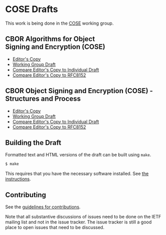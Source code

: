 # COSE Drafts

This work is being done in the [COSE](https://datatracker.ietf.org/wg/cose/documents) working group.


## CBOR Algorithms for Object Signing&nbsp;and&nbsp;Encryption&nbsp;(COSE)

* [Editor's Copy](https://cose-wg.github.io/cose-rfc8152bis/#go.draft-ietf-cose-rfc8152bis-algs.html)
* [Working Group Draft](https://tools.ietf.org/html/draft-ietf-cose-rfc8152bis-algs)
* [Compare Editor's Copy to Individual Draft](https://cose-wg.github.io/cose-rfc8152bis/#go.draft-ietf-cose-rfc8152bis-algs.diff)
* [Compare Editor's Copy to RFC8152](https://tools.ietf.org/rfcdiff?url1=https://www.rfc-editor.org/rfc/rfc8152.txt&url2=https://cose-wg.github.io/cose-rfc8152bis/draft-ietf-cose-rfc8152bis-algs.txt)

## CBOR Object Signing&nbsp;and&nbsp;Encryption&nbsp;(COSE) - Structures and Process

* [Editor's Copy](https://cose-wg.github.io/cose-rfc8152bis/#go.draft-ietf-cose-rfc8152bis-struct.html)
* [Working Group Draft](https://tools.ietf.org/html/draft-ietf-cose-rfc8152bis-struct)
* [Compare Editor's Copy to Individual Draft](https://cose-wg.github.io/cose-rfc8152bis/#go.draft-ietf-cose-rfc8152bis-struct.diff)
* [Compare Editor's Copy to RFC8152](https://tools.ietf.org/rfcdiff?url1=https://www.rfc-editor.org/rfc/rfc8152.txt&url2=https://cose-wg.github.io/cose-rfc8152bis/draft-ietf-cose-rfc8152bis-struct.txt)

## Building the Draft

Formatted text and HTML versions of the draft can be built using `make`.

```sh
$ make
```

This requires that you have the necessary software installed.  See
[the instructions](https://github.com/martinthomson/i-d-template/blob/master/doc/SETUP.md).


## Contributing

See the
[guidelines for contributions](https://github.com/cose-wg/cose-rfc8152bis/blob/master/CONTRIBUTING.md).

Note that all substantive discussions of issues need to be done on the IETF mailing list and not in the issue tracker.
The issue tracker is still a good place to open issues that need to be discussed.
